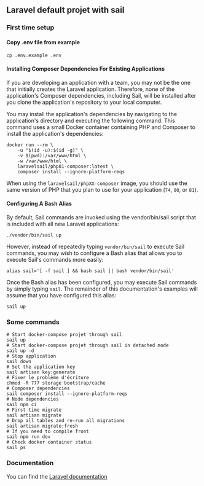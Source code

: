 ## Laravel default projet with sail

### First time setup

#### Copy .env file from example
```shell
cp .env.example .env
```

#### Installing Composer Dependencies For Existing Applications

If you are developing an application with a team, you may not be the one that initially creates the Laravel application. Therefore, none of the application's Composer dependencies, including Sail, will be installed after you clone the application's repository to your local computer.

You may install the application's dependencies by navigating to the application's directory and executing the following command. This command uses a small Docker container containing PHP and Composer to install the application's dependencies:
```shell
docker run --rm \
    -u "$(id -u):$(id -g)" \
    -v $(pwd):/var/www/html \
    -w /var/www/html \
    laravelsail/php81-composer:latest \
    composer install --ignore-platform-reqs
```

When using the `laravelsail/phpXX-composer` image, you should use the same version of PHP that you plan to use for your application (`74`, `80`, or `81`).

#### Configuring A Bash Alias

By default, Sail commands are invoked using the vendor/bin/sail script that is included with all new Laravel applications:

```shell
./vendor/bin/sail up
```

However, instead of repeatedly typing `vendor/bin/sail` to execute Sail commands, you may wish to configure a Bash alias that allows you to execute Sail's commands more easily:
```shell
alias sail='[ -f sail ] && bash sail || bash vendor/bin/sail'
```

Once the Bash alias has been configured, you may execute Sail commands by simply typing `sail`. The remainder of this documentation's examples will assume that you have configured this alias:

```shell
sail up
```

### Some commands

```shell
# Start docker-compose projet through sail
sail up
# Start docker-compose projet through sail in detached mode
sail up -d
# Stop application
sail down
# Set the application key
sail artisan key:generate
# Fixer le problème d'écriture
chmod -R 777 storage bootstrap/cache
# Composer dependencies
sail composer install --ignore-platform-reqs
# Node dependencies
sail npm ci
# First time migrate
sail artisan migrate
# Drop all tables and re-run all migrations
sail artisan migrate:fresh
# If you need to compile front
sail npm run dev
# Check docker container status
sail ps
```

### Documentation

You can find the [Laravel documentation](https://laravel.com/docs/8.x/installation)
